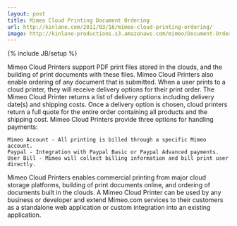 ```yaml
---
layout: post
title: Mimeo Cloud Printing Document Ordering
url: http://kinlane.com/2011/03/16/mimeo-cloud-printing-ordering/
image: http://kinlane-productions.s3.amazonaws.com/mimeo/Document-Order.png
---
```

{% include JB/setup %}
Mimeo Cloud Printers support PDF print files stored in the clouds, and the building of print documents with these files.
Mimeo Cloud Printers also enable ordering of any document that is submitted.
When a user prints to a cloud printer, they will receive delivery options for their print order.   The Mimeo Cloud Printer returns a list of delivery options including delivery date(s) and shipping costs.
Once a delivery option is chosen, cloud printers return a full quote for the entire order containing all products and the shipping cost.
Mimeo Cloud Printers provide three options for handling payments:

	Mimeo Account - All printing is billed through a specific Mimeo account.
	Paypal - Integration with Paypal Basic or Paypal Advanced payments.
	User Bill - Mimeo will collect billing information and bill print user directly.

Mimeo Cloud Printers enables commercial printing from major cloud storage platforms, building of print documents online, and ordering of documents built in the clouds.
A Mimeo Cloud Printer can be used by any business or developer and extend Mimeo.com services to their customers as a standalone web application or custom integration into an existing application.

